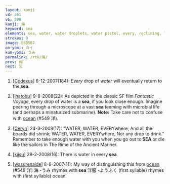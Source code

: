 ```yaml
---
layout: kanji
v4: 461
v6: 500
kanji: 海
keyword: sea
elements: sea, water, water droplets, water pistol, every, reclining, lying down, mother, breasts
strokes: 9
image: E6B5B7
on-yomi: カイ
kun-yomi: うみ
permalink: /rtk/海/
prev: 梅
next: 乞
---
```


1) [<a href="http://kanji.koohii.com/profile/Codexus">Codexus</a>] 6-12-2007(184): <em>Every</em> drop of <em>water</em> will eventually return to the<strong> sea</strong>.

2) [<a href="http://kanji.koohii.com/profile/ihatobu">ihatobu</a>] 9-8-2008(22): As depicted in the classic SF film <em>Fantastic Voyage</em>, every drop of water is a<strong> sea</strong>, if you look close enough. Imagine peering through a microscope at a vast<strong> sea</strong> teeming with microbial life (and perhaps a minaturized submarine). <strong>Note:</strong> Take care not to confuse with <a href="../v4/549.html">ocean</a> (#549 洋).

3) [<a href="http://kanji.koohii.com/profile/Ceryn">Ceryn</a>] 24-3-2008(17): &quot;WATER, WATER, EVERYwhere, And all the boards did shrink; WATER, WATER, EVERYwhere, Nor any drop to drink.&quot; Remember to take enough water with you when you go out to<strong> SEA</strong> or die like the sailors in The Rime of the Ancient Mariner.

4) [<a href="http://kanji.koohii.com/profile/kiisu">kiisu</a>] 28-2-2008(16): There is water in every<strong> sea</strong>.

5) [<a href="http://kanji.koohii.com/profile/wasurenaide">wasurenaide</a>] 8-8-2007(11): My way of distinguishing this from <a href="../v4/549.html">ocean</a> (#549 洋) 海 -うみ rhymes with<strong> sea</strong> 洋服 -ようふく (first syllable) rhymes with (first syllable) ocean.

